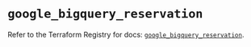 # `google_bigquery_reservation`

Refer to the Terraform Registry for docs: [`google_bigquery_reservation`](https://registry.terraform.io/providers/hashicorp/google-beta/5.18.0/docs/resources/google_bigquery_reservation).
